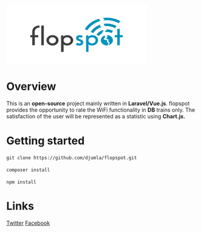 ![flopspot Logo](/public/assets/logo.svg)

# Overview 

This is an **open-source** project mainly written in **Laravel/Vue.js**. flopspot provides the opportunity to rate the WiFi functionality 
in **DB** trains only. The satisfaction of the user will be represented as a statistic using **Chart.js.** 

# Getting started
```
git clone https://github.com/djumla/flopspot.git

composer install

npm install
```

# Links

[Twitter](https://twitter.com/FlopspotDE)
[Facebook](https://www.facebook.com/Flopspot-160124607925841/)
